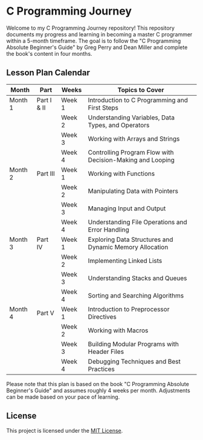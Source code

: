 # C Programming Journey

Welcome to my C Programming Journey repository! This repository documents my progress and learning in becoming a master C programmer within a 5-month timeframe. The goal is to follow the "C Programming Absolute Beginner's Guide" by Greg Perry and Dean Miller and complete the book's content in four months.

## Lesson Plan Calendar

| Month | Part      | Weeks | Topics to Cover                                      |
|-------|-----------|-------|------------------------------------------------------|
| Month 1  | Part I & II | Week 1  | Introduction to C Programming and First Steps       |
|        |          | Week 2  | Understanding Variables, Data Types, and Operators |
|        |          | Week 3  | Working with Arrays and Strings                    |
|        |          | Week 4  | Controlling Program Flow with Decision-Making and Looping |
| Month 2 | Part III | Week 1  | Working with Functions                              |
|        |          | Week 2  | Manipulating Data with Pointers                     |
|        |          | Week 3  | Managing Input and Output                           |
|        |          | Week 4  | Understanding File Operations and Error Handling    |
| Month 3 | Part IV  | Week 1  | Exploring Data Structures and Dynamic Memory Allocation |
|        |          | Week 2  | Implementing Linked Lists                           |
|        |          | Week 3  | Understanding Stacks and Queues                     |
|        |          | Week 4  | Sorting and Searching Algorithms                    |
| Month 4 | Part V   | Week 1  | Introduction to Preprocessor Directives             |
|        |          | Week 2  | Working with Macros                                 |
|        |          | Week 3  | Building Modular Programs with Header Files         |
|        |          | Week 4  | Debugging Techniques and Best Practices             |

Please note that this plan is based on the book "C Programming Absolute Beginner's Guide" and assumes roughly 4 weeks per month. Adjustments can be made based on your pace of learning.

## License

This project is licensed under the [MIT License](LICENSE).
